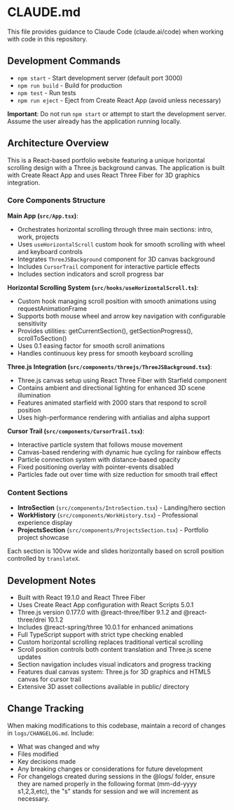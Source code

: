 # CLAUDE.md

This file provides guidance to Claude Code (claude.ai/code) when working with code in this repository.

## Development Commands

- `npm start` - Start development server (default port 3000)
- `npm run build` - Build for production
- `npm test` - Run tests
- `npm run eject` - Eject from Create React App (avoid unless necessary)

**Important**: Do not run `npm start` or attempt to start the development server. Assume the user already has the application running locally.

## Architecture Overview

This is a React-based portfolio website featuring a unique horizontal scrolling design with a Three.js background canvas. The application is built with Create React App and uses React Three Fiber for 3D graphics integration.

### Core Components Structure

**Main App (`src/App.tsx`)**:
- Orchestrates horizontal scrolling through three main sections: intro, work, projects
- Uses `useHorizontalScroll` custom hook for smooth scrolling with wheel and keyboard controls
- Integrates `ThreeJSBackground` component for 3D canvas background
- Includes `CursorTrail` component for interactive particle effects
- Includes section indicators and scroll progress bar

**Horizontal Scrolling System (`src/hooks/useHorizontalScroll.ts`)**:
- Custom hook managing scroll position with smooth animations using requestAnimationFrame
- Supports both mouse wheel and arrow key navigation with configurable sensitivity
- Provides utilities: getCurrentSection(), getSectionProgress(), scrollToSection()
- Uses 0.1 easing factor for smooth scroll animations
- Handles continuous key press for smooth keyboard scrolling

**Three.js Integration (`src/components/threejs/ThreeJSBackground.tsx`)**:
- Three.js canvas setup using React Three Fiber with Starfield component
- Contains ambient and directional lighting for enhanced 3D scene illumination
- Features animated starfield with 2000 stars that respond to scroll position
- Uses high-performance rendering with antialias and alpha support

**Cursor Trail (`src/components/CursorTrail.tsx`)**:
- Interactive particle system that follows mouse movement
- Canvas-based rendering with dynamic hue cycling for rainbow effects
- Particle connection system with distance-based opacity
- Fixed positioning overlay with pointer-events disabled
- Particles fade out over time with size reduction for smooth trail effect

### Content Sections

- **IntroSection** (`src/components/IntroSection.tsx`) - Landing/hero section
- **WorkHistory** (`src/components/WorkHistory.tsx`) - Professional experience display  
- **ProjectsSection** (`src/components/ProjectsSection.tsx`) - Portfolio project showcase

Each section is 100vw wide and slides horizontally based on scroll position controlled by `translateX`.

## Development Notes

- Built with React 19.1.0 and React Three Fiber
- Uses Create React App configuration with React Scripts 5.0.1
- Three.js version 0.177.0 with @react-three/fiber 9.1.2 and @react-three/drei 10.1.2
- Includes @react-spring/three 10.0.1 for enhanced animations
- Full TypeScript support with strict type checking enabled
- Custom horizontal scrolling replaces traditional vertical scrolling
- Scroll position controls both content translation and Three.js scene updates
- Section navigation includes visual indicators and progress tracking
- Features dual canvas system: Three.js for 3D graphics and HTML5 canvas for cursor trail
- Extensive 3D asset collections available in public/ directory

## Change Tracking

When making modifications to this codebase, maintain a record of changes in `logs/CHANGELOG.md`. Include:
- What was changed and why
- Files modified
- Key decisions made
- Any breaking changes or considerations for future development
- For changelogs created during sessions in the @logs/ folder, ensure they are named properly in the following format (mm-dd-yyyy s1,2,3,etc), the "s" stands for session and we will increment as necessary.
